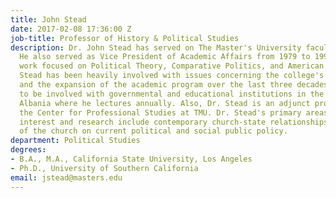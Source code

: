 ```yaml
---
title: John Stead
date: 2017-02-08 17:36:00 Z
job-title: Professor of History & Political Studies
description: Dr. John Stead has served on The Master's University faculty since 1970.
  He also served as Vice President of Academic Affairs from 1979 to 1995. His doctoral
  work focused on Political Theory, Comparative Politics, and American Politics. Dr.
  Stead has been heavily involved with issues concerning the college's accreditation
  and the expansion of the academic program over the last three decades. He continues
  to be involved with governmental and educational institutions in the country of
  Albania where he lectures annually. Also, Dr. Stead is an adjunct professor for
  the Center for Professional Studies at TMU. Dr. Stead's primary areas of academic
  interest and research include contemporary church-state relationships and the impact
  of the church on current political and social public policy.
department: Political Studies
degrees:
- B.A., M.A., California State University, Los Angeles
- Ph.D., University of Southern California
email: jstead@masters.edu
---
```


